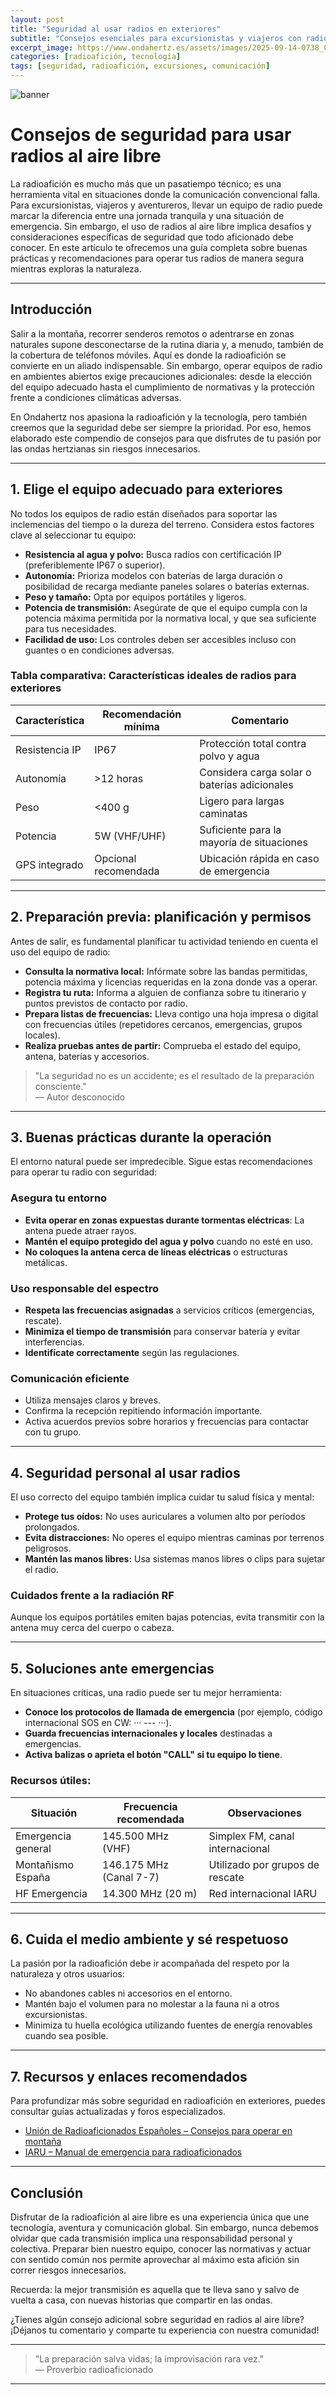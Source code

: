 ```yaml
---
layout: post
title: "Seguridad al usar radios en exteriores"
subtitle: "Consejos esenciales para excursionistas y viajeros con radios al aire libre"
excerpt_image: https://www.ondahertz.es/assets/images/2025-09-14-0738_Consejos_de_seguridad_para_usar_radios_al_aire_libre.png
categories: [radioafición, tecnología]
tags: [seguridad, radioafición, excursiones, comunicación]
---
```


![banner](https://www.ondahertz.es/assets/images/2025-09-14-0738_Consejos_de_seguridad_para_usar_radios_al_aire_libre.png "Ilustración de excursionistas usando radios en un entorno natural, destacando la radioafición y tecnología.")

# Consejos de seguridad para usar radios al aire libre

La radioafición es mucho más que un pasatiempo técnico; es una herramienta vital en situaciones donde la comunicación convencional falla. Para excursionistas, viajeros y aventureros, llevar un equipo de radio puede marcar la diferencia entre una jornada tranquila y una situación de emergencia. Sin embargo, el uso de radios al aire libre implica desafíos y consideraciones específicas de seguridad que todo aficionado debe conocer. En este artículo te ofrecemos una guía completa sobre buenas prácticas y recomendaciones para operar tus radios de manera segura mientras exploras la naturaleza.

---

## Introducción

Salir a la montaña, recorrer senderos remotos o adentrarse en zonas naturales supone desconectarse de la rutina diaria y, a menudo, también de la cobertura de teléfonos móviles. Aquí es donde la radioafición se convierte en un aliado indispensable. Sin embargo, operar equipos de radio en ambientes abiertos exige precauciones adicionales: desde la elección del equipo adecuado hasta el cumplimiento de normativas y la protección frente a condiciones climáticas adversas.

En Ondahertz nos apasiona la radioafición y la tecnología, pero también creemos que la seguridad debe ser siempre la prioridad. Por eso, hemos elaborado este compendio de consejos para que disfrutes de tu pasión por las ondas hertzianas sin riesgos innecesarios.

---

## 1. Elige el equipo adecuado para exteriores

No todos los equipos de radio están diseñados para soportar las inclemencias del tiempo o la dureza del terreno. Considera estos factores clave al seleccionar tu equipo:

- **Resistencia al agua y polvo:** Busca radios con certificación IP (preferiblemente IP67 o superior).
- **Autonomía:** Prioriza modelos con baterías de larga duración o posibilidad de recarga mediante paneles solares o baterías externas.
- **Peso y tamaño:** Opta por equipos portátiles y ligeros.
- **Potencia de transmisión:** Asegúrate de que el equipo cumpla con la potencia máxima permitida por la normativa local, y que sea suficiente para tus necesidades.
- **Facilidad de uso:** Los controles deben ser accesibles incluso con guantes o en condiciones adversas.

### Tabla comparativa: Características ideales de radios para exteriores

| Característica        | Recomendación mínima           | Comentario                                   |
|----------------------|-------------------------------|----------------------------------------------|
| Resistencia IP       | IP67                          | Protección total contra polvo y agua         |
| Autonomía            | >12 horas                     | Considera carga solar o baterías adicionales |
| Peso                 | <400 g                        | Ligero para largas caminatas                 |
| Potencia             | 5W (VHF/UHF)                  | Suficiente para la mayoría de situaciones    |
| GPS integrado        | Opcional recomendada           | Ubicación rápida en caso de emergencia       |

---

## 2. Preparación previa: planificación y permisos

Antes de salir, es fundamental planificar tu actividad teniendo en cuenta el uso del equipo de radio:

- **Consulta la normativa local:** Infórmate sobre las bandas permitidas, potencia máxima y licencias requeridas en la zona donde vas a operar.
- **Registra tu ruta:** Informa a alguien de confianza sobre tu itinerario y puntos previstos de contacto por radio.
- **Prepara listas de frecuencias:** Lleva contigo una hoja impresa o digital con frecuencias útiles (repetidores cercanos, emergencias, grupos locales).
- **Realiza pruebas antes de partir:** Comprueba el estado del equipo, antena, baterías y accesorios.

> "La seguridad no es un accidente; es el resultado de la preparación consciente."  
> — Autor desconocido

---

## 3. Buenas prácticas durante la operación

El entorno natural puede ser impredecible. Sigue estas recomendaciones para operar tu radio con seguridad:

### Asegura tu entorno

- **Evita operar en zonas expuestas durante tormentas eléctricas**: La antena puede atraer rayos.
- **Mantén el equipo protegido del agua y polvo** cuando no esté en uso.
- **No coloques la antena cerca de líneas eléctricas** o estructuras metálicas.

### Uso responsable del espectro

- **Respeta las frecuencias asignadas** a servicios críticos (emergencias, rescate).
- **Minimiza el tiempo de transmisión** para conservar batería y evitar interferencias.
- **Identifícate correctamente** según las regulaciones.

### Comunicación eficiente

- Utiliza mensajes claros y breves.
- Confirma la recepción repitiendo información importante.
- Activa acuerdos previos sobre horarios y frecuencias para contactar con tu grupo.

---

## 4. Seguridad personal al usar radios

El uso correcto del equipo también implica cuidar tu salud física y mental:

- **Protege tus oídos:** No uses auriculares a volumen alto por períodos prolongados.
- **Evita distracciones:** No operes el equipo mientras caminas por terrenos peligrosos.
- **Mantén las manos libres:** Usa sistemas manos libres o clips para sujetar el radio.

### Cuidados frente a la radiación RF

Aunque los equipos portátiles emiten bajas potencias, evita transmitir con la antena muy cerca del cuerpo o cabeza.

---

## 5. Soluciones ante emergencias

En situaciones críticas, una radio puede ser tu mejor herramienta:

- **Conoce los protocolos de llamada de emergencia** (por ejemplo, código internacional SOS en CW: ··· --- ···).
- **Guarda frecuencias internacionales y locales** destinadas a emergencias.
- **Activa balizas o aprieta el botón "CALL" si tu equipo lo tiene**.

### Recursos útiles:

| Situación            | Frecuencia recomendada          | Observaciones                          |
|----------------------|--------------------------------|----------------------------------------|
| Emergencia general   | 145.500 MHz (VHF)              | Simplex FM, canal internacional        |
| Montañismo España    | 146.175 MHz (Canal 7-7)        | Utilizado por grupos de rescate        |
| HF Emergencia        | 14.300 MHz (20 m)              | Red internacional IARU                 |

---

## 6. Cuida el medio ambiente y sé respetuoso

La pasión por la radioafición debe ir acompañada del respeto por la naturaleza y otros usuarios:

- No abandones cables ni accesorios en el entorno.
- Mantén bajo el volumen para no molestar a la fauna ni a otros excursionistas.
- Minimiza tu huella ecológica utilizando fuentes de energía renovables cuando sea posible.

---

## 7. Recursos y enlaces recomendados

Para profundizar más sobre seguridad en radioafición en exteriores, puedes consultar guías actualizadas y foros especializados.

- [Unión de Radioaficionados Españoles – Consejos para operar en montaña](https://www.ure.es/consejos-operacion-montana/)
- [IARU – Manual de emergencia para radioaficionados](https://www.iaru-r1.org/)

---

## Conclusión

Disfrutar de la radioafición al aire libre es una experiencia única que une tecnología, aventura y comunicación global. Sin embargo, nunca debemos olvidar que cada transmisión implica una responsabilidad personal y colectiva. Preparar bien nuestro equipo, conocer las normativas y actuar con sentido común nos permite aprovechar al máximo esta afición sin correr riesgos innecesarios.

Recuerda: la mejor transmisión es aquella que te lleva sano y salvo de vuelta a casa, con nuevas historias que compartir en las ondas.

¿Tienes algún consejo adicional sobre seguridad en radios al aire libre? ¡Déjanos tu comentario y comparte tu experiencia con nuestra comunidad!

---

> "La preparación salva vidas; la improvisación rara vez."  
> — Proverbio radioaficionado

---